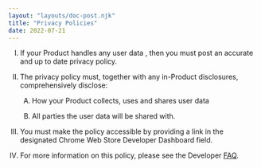 ```yaml
---
layout: "layouts/doc-post.njk"
title: "Privacy Policies"
date: 2022-07-21
---
```


<!-- Atypical formatting is necessary to enable markdown formatting for LI contents -->
<ol type="I">
<li>

If your Product handles any user data , then you must post an accurate and up to date privacy policy.

</li>
<li>

The privacy policy must, together with any in-Product disclosures, comprehensively disclose:

<ol type="A">
<li>

How your Product collects, uses and shares user data

</li>
<li>

All parties the user data will be shared with.

</li>
</ol>
</li>
<li>

You must make the policy accessible by providing a link in the designated Chrome Web Store Developer Dashboard field.

</li>
<li>

For more information on this policy, please see the Developer [FAQ][faq].

</li>
</ol>

[faq]: /docs/webstore/user_data/
